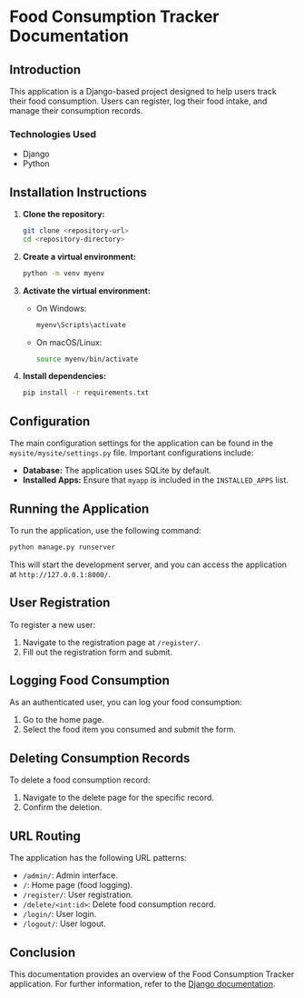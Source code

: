 # Food Consumption Tracker Documentation

## Introduction
This application is a Django-based project designed to help users track their food consumption. Users can register, log their food intake, and manage their consumption records.

### Technologies Used
- Django
- Python

## Installation Instructions
1. **Clone the repository:**
   ```bash
   git clone <repository-url>
   cd <repository-directory>
   ```

2. **Create a virtual environment:**
   ```bash
   python -m venv myenv
   ```

3. **Activate the virtual environment:**
   - On Windows:
     ```bash
     myenv\Scripts\activate
     ```
   - On macOS/Linux:
     ```bash
     source myenv/bin/activate
     ```

4. **Install dependencies:**
   ```bash
   pip install -r requirements.txt
   ```

## Configuration
The main configuration settings for the application can be found in the `mysite/mysite/settings.py` file. Important configurations include:
- **Database:** The application uses SQLite by default.
- **Installed Apps:** Ensure that `myapp` is included in the `INSTALLED_APPS` list.

## Running the Application
To run the application, use the following command:
```bash
python manage.py runserver
```
This will start the development server, and you can access the application at `http://127.0.0.1:8000/`.

## User Registration
To register a new user:
1. Navigate to the registration page at `/register/`.
2. Fill out the registration form and submit.

## Logging Food Consumption
As an authenticated user, you can log your food consumption:
1. Go to the home page.
2. Select the food item you consumed and submit the form.

## Deleting Consumption Records
To delete a food consumption record:
1. Navigate to the delete page for the specific record.
2. Confirm the deletion.

## URL Routing
The application has the following URL patterns:
- `/admin/`: Admin interface.
- `/`: Home page (food logging).
- `/register/`: User registration.
- `/delete/<int:id>`: Delete food consumption record.
- `/login/`: User login.
- `/logout/`: User logout.

## Conclusion
This documentation provides an overview of the Food Consumption Tracker application. For further information, refer to the [Django documentation](https://docs.djangoproject.com/en/5.1/).
